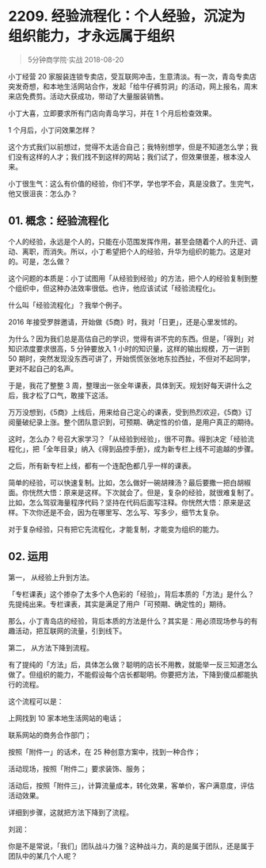 # 2209. 经验流程化：个人经验，沉淀为组织能力，才永远属于组织
> 5分钟商学院·实战
2018-08-20

小丁经营 20 家服装连锁专卖店，受互联网冲击，生意清淡。有一次，青岛专卖店突发奇想，和本地生活网站合作，发起「给牛仔裤剪洞」的活动，网上报名，周末来店免费剪。活动大获成功，带动了大量服装销售。

小丁大喜，立即要求所有门店向青岛学习，并在 1 个月后检查效果。

1 个月后，小丁问效果怎样？

这个方式我们以前想过，觉得不太适合自己；我特别想学，但是不知道怎么学；我们没有这样的人才；我们找不到这样的网站；我们试了，但效果很差，根本没人来。

小丁很生气：这么有价值的经验，你们不学，学也学不会，真是没救了。生完气，他又很沮丧：怎么办？

## 01. 概念：经验流程化

个人的经验，永远是个人的，只能在小范围发挥作用，甚至会随着个人的升迁、调动、离职，而消失。所以，小丁希望把个人的经验，升华为组织的能力。这是对的。可是，怎么做？

这个问题的本质是：小丁试图用「从经验到经验」的方法，把个人的经验复制到整个组织中，但这种办法效率很低。也许，他应该试试「经验流程化」。

什么叫「经验流程化」？我举个例子。

2016 年接受罗胖邀请，开始做《5商》时，我对「日更」，还是心里发怵的。

为什么？因为我们总是高估自己的学识，觉得有讲不完的东西。但是，「得到」对知识浓度要求很高，5 分钟要放入 1 小时的知识量，这样的输出规模，万一讲到 50 期时，突然发现没东西可讲了，开始慌慌张张地东拉西扯，不但对不起同学，更对不起自己的名声。

于是，我花了整整 3 周，整理出一张全年课表，具体到天。规划好每天讲什么之后，我才松了口气，敢接下这活。

万万没想到，《5商》上线后，用来给自己定心的课表，受到热烈欢迎，《5商》订阅量破纪录上涨。整个团队意识到，可预期、确定性的价值，是用户真正的期待。

这时，怎么办？号召大家学习？「从经验到经验」，很不可靠。得到决定「经验流程化」，把「全年目录」纳入《得到品控手册》，成为新专栏上线不可逾越的步骤。

之后，所有新专栏上线，都有一个连配色都几乎一样的课表。

简单的经验，可以快速复制。比如，怎么做好一碗胡辣汤？最后要撒一把白胡椒面。你恍然大悟：原来是这样。下次就会了。但是，复杂的经验，就很难复制了。比如，怎么驾驭海量程序代码？坚持在代码后面写注释。你恍然大悟：原来是这样。下次你还是不会，因为在哪里写、怎么写、写多少，细节太复杂。

对于复杂经验，只有把它先流程化，才能复制，才能变为组织的能力。

## 02. 运用

第一， 从经验上升到方法。

「专栏课表」这个掺杂了太多个人色彩的「经验」，背后本质的「方法」是什么？先提纯出来。专栏课表，其实是满足了用户「可预期、确定性的」期待。

那么，小丁青岛店的经验，背后本质的方法是什么？其实是：用必须现场参与的有趣活动，把互联网的流量，引到线下。

第二， 从方法下降到流程。

有了提纯的「方法」后，具体怎么做？聪明的店长不用教，就能举一反三知道怎么做了。但组织的能力，不能假设每个店长都聪明。你要把方法，下降到傻瓜都能执行的流程。

这个流程可以是：

上网找到 10 家本地生活网站的电话；

联系网站的商务合作部门；

按照「附件一」的话术，在 25 种创意方案中，找到一种合作；

活动现场，按照「附件二」要求装饰、服务；

活动后，按照「附件三」，计算流量成本，转化效果，客单价，客户满意度，评估活动效果。

详细到步骤，这就把方法下降到了流程。

刘润：

你是不是常说，「我们」团队战斗力强？这种战斗力，真的是属于团队，还是属于团队中的某几个人呢？


